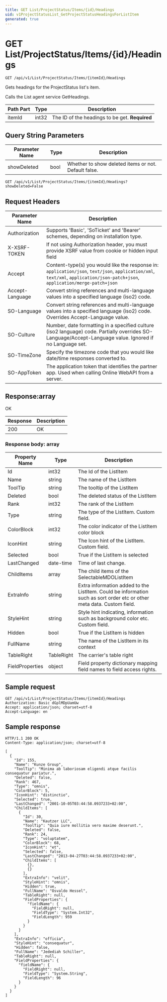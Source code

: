 ```yaml
---
title: GET List/ProjectStatus/Items/{id}/Headings
uid: v1ProjectStatusList_GetProjectStatusHeadingsForListItem
generated: true
---
```


# GET List/ProjectStatus/Items/{id}/Headings

```http
GET /api/v1/List/ProjectStatus/Items/{itemId}/Headings
```

Gets headings for the ProjectStatus list's item.


Calls the List agent service GetHeadings.





| Path Part | Type | Description |
|-----------|------|-------------|
| itemId | int32 | The ID of the headings to be get. **Required** |


## Query String Parameters

| Parameter Name | Type |  Description |
|----------------|------|--------------|
| showDeleted | bool |  Whether to show deleted items or not. Default false. |

```http
GET /api/v1/List/ProjectStatus/Items/{itemId}/Headings?showDeleted=False
```


## Request Headers

| Parameter Name | Description |
|----------------|-------------|
| Authorization  | Supports 'Basic', 'SoTicket' and 'Bearer' schemes, depending on installation type. |
| X-XSRF-TOKEN   | If not using Authorization header, you must provide XSRF value from cookie or hidden input field |
| Accept         | Content-type(s) you would like the response in: `application/json`, `text/json`, `application/xml`, `text/xml`, `application/json-patch+json`, `application/merge-patch+json` |
| Accept-Language | Convert string references and multi-language values into a specified language (iso2) code. |
| SO-Language | Convert string references and multi-language values into a specified language (iso2) code. Overrides Accept-Language value. |
| SO-Culture | Number, date formatting in a specified culture (iso2 language) code. Partially overrides SO-Language/Accept-Language value. Ignored if no Language set. |
| SO-TimeZone | Specify the timezone code that you would like date/time responses converted to. |
| SO-AppToken | The application token that identifies the partner app. Used when calling Online WebAPI from a server. |


## Response:array

OK

| Response | Description |
|----------------|-------------|
| 200 | OK |

### Response body: array

| Property Name | Type |  Description |
|----------------|------|--------------|
| Id | int32 | The Id of the ListItem |
| Name | string | The name of the ListItem |
| ToolTip | string | The tooltip of the ListItem |
| Deleted | bool | The deleted status of the ListItem |
| Rank | int32 | The rank of the ListItem |
| Type | string | The type of the ListItem. Custom field. |
| ColorBlock | int32 | The color indicator of the ListItem color block |
| IconHint | string | The Icon hint of the ListItem. Custom field. |
| Selected | bool | True if the ListItem is selected |
| LastChanged | date-time | Time of last change. |
| ChildItems | array | The child items of the SelectableMDOListItem |
| ExtraInfo | string | Extra information added to the ListItem. Could be information such as sort order etc or other meta data. Custom field. |
| StyleHint | string | Style hint indicating, information such as background color etc. Custom field. |
| Hidden | bool | True if the ListItem is hidden |
| FullName | string | The name of the ListItem in its context |
| TableRight | TableRight | The carrier's table right |
| FieldProperties | object | Field property dictionary mapping field names to field access rights. |

## Sample request

```http!
GET /api/v1/List/ProjectStatus/Items/{itemId}/Headings
Authorization: Basic dGplMDpUamUw
Accept: application/json; charset=utf-8
Accept-Language: en
```

## Sample response

```http_
HTTP/1.1 200 OK
Content-Type: application/json; charset=utf-8

[
  {
    "Id": 155,
    "Name": "Kunze Group",
    "ToolTip": "Minima ab laboriosam eligendi atque facilis consequatur pariatur.",
    "Deleted": false,
    "Rank": 467,
    "Type": "omnis",
    "ColorBlock": 5,
    "IconHint": "distinctio",
    "Selected": true,
    "LastChanged": "2001-10-05T03:44:58.0937233+02:00",
    "ChildItems": [
      {
        "Id": 30,
        "Name": "Kautzer LLC",
        "ToolTip": "Quia iure mollitia vero maxime deserunt.",
        "Deleted": false,
        "Rank": 24,
        "Type": "voluptatem",
        "ColorBlock": 68,
        "IconHint": "et",
        "Selected": false,
        "LastChanged": "2013-04-27T03:44:58.0937233+02:00",
        "ChildItems": [
          {},
          {}
        ],
        "ExtraInfo": "velit",
        "StyleHint": "omnis",
        "Hidden": true,
        "FullName": "Osvaldo Hessel",
        "TableRight": null,
        "FieldProperties": {
          "fieldName": {
            "FieldRight": null,
            "FieldType": "System.Int32",
            "FieldLength": 959
          }
        }
      }
    ],
    "ExtraInfo": "officia",
    "StyleHint": "consequatur",
    "Hidden": false,
    "FullName": "Jedediah Schiller",
    "TableRight": null,
    "FieldProperties": {
      "fieldName": {
        "FieldRight": null,
        "FieldType": "System.String",
        "FieldLength": 96
      }
    }
  }
]
```